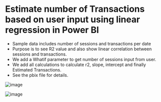 # Estimate number of Transactions based on user input using linear regression in Power BI

- Sample data includes number of sessions and transactions per date
- Purpose is to see R2 value and also show linear correlation between sessions and transactions.
- We add a Whatif parameter to get number of sessions input from user.
- We add all calculations to calculate r2, slope, intercept and finally Estimated Transactions.
- See the pbix file for details.

![image](https://github.com/user-attachments/assets/44981403-1942-4bea-aa6a-777071d51c05)

![image](https://github.com/user-attachments/assets/3d68cc90-f356-46ba-9160-cf16f0616dc0)
